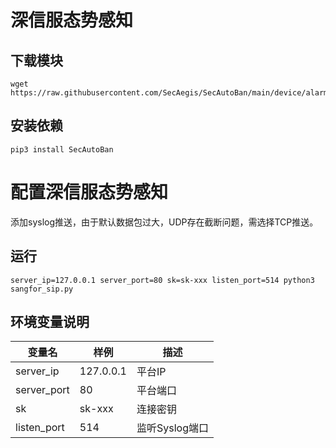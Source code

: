 # 深信服态势感知


## 下载模块

```
wget https://raw.githubusercontent.com/SecAegis/SecAutoBan/main/device/alarm/sangfor_sip/sangfor_sip.py
```

## 安装依赖

```
pip3 install SecAutoBan
```

# 配置深信服态势感知

添加syslog推送，由于默认数据包过大，UDP存在截断问题，需选择TCP推送。

## 运行

```shell
server_ip=127.0.0.1 server_port=80 sk=sk-xxx listen_port=514 python3 sangfor_sip.py
```

## 环境变量说明

| 变量名         | 样例        | 描述         |
|-------------|-----------|------------|
| server_ip   | 127.0.0.1 | 平台IP       |
| server_port | 80        | 平台端口       |
| sk          | sk-xxx    | 连接密钥       |
| listen_port | 514       | 监听Syslog端口 |